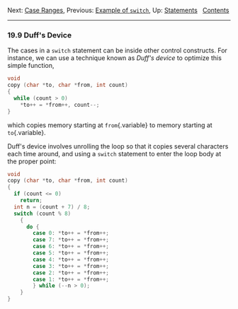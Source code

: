 Next: [Case Ranges](Case-Ranges.md), Previous: [Example of
`switch`](switch-Example.md), Up: [Statements](Statements.md)  
[Contents](index.md#SEC_Contents "Table of contents")  

------------------------------------------------------------------------


### 19.9 Duff's Device 


The cases in a `switch` statement can be inside other control
constructs. For instance, we can use a technique known as *Duff's
device* to optimize this simple function,

``` C
void
copy (char *to, char *from, int count)
{
  while (count > 0)
    *to++ = *from++, count--;
}
```

which copies memory starting at `from`{.variable} to memory starting at
`to`{.variable}.

Duff's device involves unrolling the loop so that it copies several
characters each time around, and using a `switch` statement to enter the
loop body at the proper point:

``` C
void
copy (char *to, char *from, int count)
{
  if (count <= 0)
    return;
  int n = (count + 7) / 8;
  switch (count % 8)
    {
      do {
        case 0: *to++ = *from++;
        case 7: *to++ = *from++;
        case 6: *to++ = *from++;
        case 5: *to++ = *from++;
        case 4: *to++ = *from++;
        case 3: *to++ = *from++;
        case 2: *to++ = *from++;
        case 1: *to++ = *from++;
        } while (--n > 0);
    }
}
```
